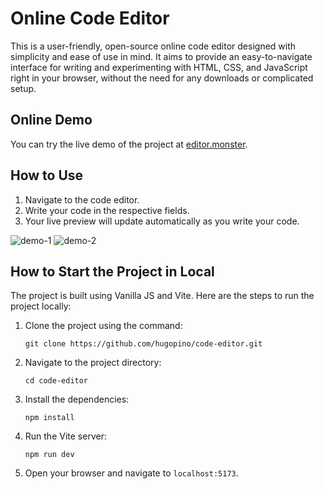 # Online Code Editor

This is a user-friendly, open-source online code editor designed with simplicity and ease of use in mind. It aims to provide an easy-to-navigate interface for writing and experimenting with HTML, CSS, and JavaScript right in your browser, without the need for any downloads or complicated setup.
## Online Demo

You can try the live demo of the project at [editor.monster](http://editor.monster/).
## How to Use

1. Navigate to the code editor.
2. Write your code in the respective fields.
3. Your live preview will update automatically as you write your code.

![demo-1](https://github.com/hugopino/code-editor/assets/102437612/1b69a905-9669-4c30-b4c2-8f6e3d9666d4)
![demo-2](https://github.com/hugopino/code-editor/assets/102437612/fe3f3d2e-326b-405f-8f08-b8866195fad3)

## How to Start the Project in Local

The project is built using Vanilla JS and Vite. Here are the steps to run the project locally:

1. Clone the project using the command:
    ```
    git clone https://github.com/hugopino/code-editor.git
    ```
2. Navigate to the project directory:
    ```
    cd code-editor
    ```
3. Install the dependencies:
    ```
    npm install
    ```
4. Run the Vite server:
    ```
    npm run dev
    ```
5. Open your browser and navigate to `localhost:5173`.
